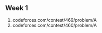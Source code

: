 
## Week 1
<ol>
  <li>codeforces.com/contest/469/problem/A</li>
  <li>codeforces.com/contest/460/problem/A</li>
</ol>
